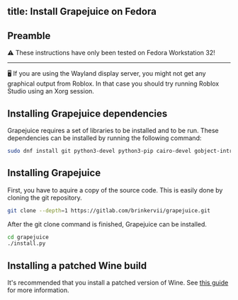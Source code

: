 title: Install Grapejuice on Fedora
---
## Preamble

⚠ These instructions have only been tested on Fedora Workstation 32!

---

🖥 If you are using the Wayland display server, you might not get any graphical output from Roblox. In that case you
should try running Roblox Studio using an Xorg session.

## Installing Grapejuice dependencies

Grapejuice requires a set of libraries to be installed and to be run. These dependencies can be installed by running the
following command:

```sh
sudo dnf install git python3-devel python3-pip cairo-devel gobject-introspection-devel cairo-gobject-devel dbus-glib-devel make xdg-utils
```

## Installing Grapejuice

First, you have to aquire a copy of the source code. This is easily done by cloning the git repository.

```sh
git clone --depth=1 https://gitlab.com/brinkervii/grapejuice.git
```

After the git clone command is finished, Grapejuice can be installed.

```sh
cd grapejuice
./install.py
```

## Installing a patched Wine build

It's recommended that you install a patched version of Wine. See [this guide](../Guides/Installing-Wine)
for more information.

